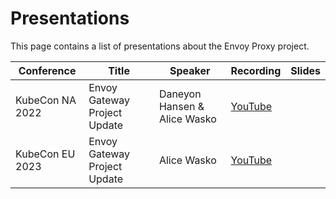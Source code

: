# Presentations

This page contains a list of presentations about the Envoy Proxy project.

| Conference      | Title                        | Speaker                      | Recording                                              | Slides |
|-----------------|------------------------------|------------------------------|--------------------------------------------------------|--------|
| KubeCon NA 2022 | Envoy Gateway Project Update | Daneyon Hansen & Alice Wasko | [YouTube](https://www.youtube.com/watch?v=3MUOZc8XNCc) |        |
| KubeCon EU 2023 | Envoy Gateway Project Update | Alice Wasko                  | [YouTube](https://www.youtube.com/watch?v=4vnJxt9sVho) |        |





